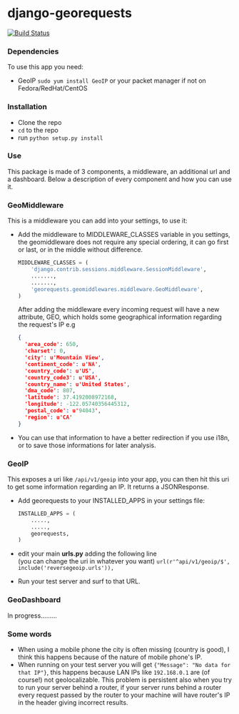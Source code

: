 django-georequests
============

[![Build Status](https://travis-ci.org/MattBlack85/django-georequests.svg?branch=master)](https://travis-ci.org/MattBlack85/django-georequests)

### Dependencies
To use this app you need:
* GeoIP `sudo yum install GeoIP` or your packet manager if not on Fedora/RedHat/CentOS

### Installation
* Clone the repo
* `cd` to the repo
* run `python setup.py install`

### Use
This package is made of 3 components, a middleware, an additional url and a dashboard.
Below a description of every component and how you can use it.


### GeoMiddleware
This is a middleware you can add into your settings, to use it:
* Add the middleware to MIDDLEWARE_CLASSES variable in you settings, the geomiddleware does not require any special ordering, it can go first or last, or in the middle without difference.
  ```Python
  MIDDLEWARE_CLASSES = (
      'django.contrib.sessions.middleware.SessionMiddleware',
      .......,
      .......,
      'georequests.geomiddlewares.middleware.GeoMiddleware',
  )
  ```

  After adding the middleware every incoming request will have a new attribute, GEO, which holds some geographical information regarding the request's IP e.g
  ```JSON
  {
	'area_code': 650,
	'charset': 0,
	'city': u'Mountain View',
	'continent_code': u'NA',
	'country_code': u'US',
	'country_code3': u'USA',
	'country_name': u'United States',
	'dma_code': 807,
	'latitude': 37.4192008972168,
	'longitude': -122.05740356445312,
	'postal_code': u'94043',
	'region': u'CA'
  }
  ```
* You can use that information to have a better redirection if you use i18n, or to save those informations for later analysis.

### GeoIP
This exposes a uri like `/api/v1/geoip` into your app, you can then hit this uri to get some information regarding an IP. It returns a JSONResponse.

* Add georequests to your INSTALLED_APPS in your settings file:
  ```Python
  INSTALLED_APPS = (
      .....,
      .....,
      georequests,
  )
  ```

* edit your main <strong>urls.py</strong> adding the following line <br> (you can change the uri in whatever you want)
  `url(r'^api/v1/geoip/$', include('reversegeoip.urls')),`
* Run your test server and surf to that URL.

### GeoDashboard
In progress.........

        
### Some words
* When using a mobile phone the city is often missing (country is good), I think this happens because
of the nature of mobile phone's IP.
* When running on your test server you will get `{"Message": "No data for that IP"}`, this happens because
LAN IPs like `192.168.0.1` are (of course!) not geolocalizable. This problem is persistent also when you
try to run your server behind a router, if your server runs behind a router every request passed by the router to your machine will have router's IP in the header giving incorrect results.
